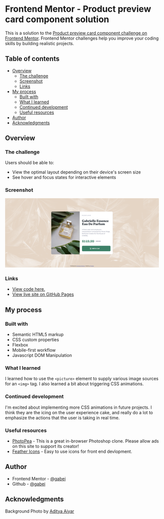 # Frontend Mentor - Product preview card component solution

This is a solution to the [Product preview card component challenge on Frontend Mentor](https://www.frontendmentor.io/challenges/product-preview-card-component-GO7UmttRfa). Frontend Mentor challenges help you improve your coding skills by building realistic projects. 

## Table of contents

- [Overview](#overview)
  - [The challenge](#the-challenge)
  - [Screenshot](#screenshot)
  - [Links](#links)
- [My process](#my-process)
  - [Built with](#built-with)
  - [What I learned](#what-i-learned)
  - [Continued development](#continued-development)
  - [Useful resources](#useful-resources)
- [Author](#author)
- [Acknowledgments](#acknowledgments)

## Overview

### The challenge

Users should be able to:

- View the optimal layout depending on their device's screen size
- See hover and focus states for interactive elements

### Screenshot

<img src="./images/site-snapshot.png" alt="Site preview">

### Links

- <a href="https://github.com/gabei/Product-Preview__FEM">View code here.</a>
- <a href="https://gabei.github.io/Product-Preview__FEM/" target="_blank">View live site on GitHub Pages</a>

## My process

### Built with
- Semantic HTML5 markup
- CSS custom properties
- Flexbox
- Mobile-first workflow
- Javascript DOM Manipulation 


### What I learned
I learned how to use the `<picture>` element to supply various image sources for an `<img>` tag. I also learned a bit about triggering CSS animations.

### Continued development
I'm excited about implementing more CSS animations in future projects. I think they are the icing on the user experience cake, and really do a lot to emphasize the actions that the user is taking in real time.

### Useful resources
<a href="https://www.photopea.com/" target="_blank">

- <a href="https://www.photopea.com/" target="_blank">PhotoPea</a> - This is a great in-browser Photoshop clone. Please allow ads on this site to support its creator!
- <a href="https://feathericons.com/" target="_blank">Feather Icons</a> - Easy to use icons for front end devlopment.

## Author

- Frontend Mentor - <a href="https://www.frontendmentor.io/profile/gabei" target="_blank">@gabei</a>
- Github - <a href="@Gabei](https://www.github.com/gabei" target="_blank">@gabei</a>

## Acknowledgments
Background Photo by <a href="https://www.pexels.com/photo/close-up-photo-of-green-leafed-plant-1407305/" target="_blank">Aditya Aiyar</a>
